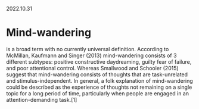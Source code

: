 2022.10.31

# Mind-wandering
is a broad term with no currently universal definition. According to McMillan, Kaufmann and Singer (2013) mind-wandering consists of 3 different subtypes: positive constructive daydreaming, guilty fear of failure, and poor attentional control. Whereas Smallwood and Schooler (2015) suggest that mind-wandering consists of thoughts that are task-unrelated and stimulus-independent. In general, a folk explanation of mind-wandering could be described as the experience of thoughts not remaining on a single topic for a long period of time, particularly when people are engaged in an attention-demanding task.[1]